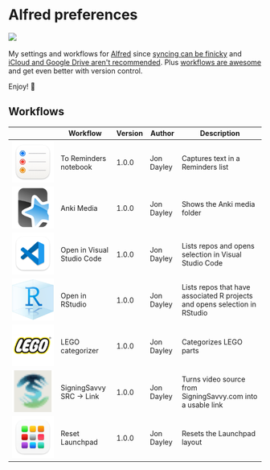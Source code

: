 # Alfred preferences

![](https://img.shields.io/github/v/release/cadnza/Alfred.alfredpreferences)

My settings and workflows for [Alfred](https://www.alfredapp.com/) since [syncing can be finicky](https://www.alfredapp.com/help/advanced/sync/#second-mac) and [iCloud and Google Drive aren't recommended](https://www.alfredapp.com/help/advanced/sync/#services). Plus [workflows are awesome](https://www.alfredapp.com/workflows/) and get even better with version control.

Enjoy! 🎩

## Workflows

| | Workflow | Version | Author | Description |
|-|-|-|-|-|
| <img src="readmeImages/7224C06E-06AB-412C-8F08-7E6A1F4A71FE.png"></img> | To Reminders notebook | 1.0.0 | Jon Dayley | Captures text in a Reminders list |
| <img src="readmeImages/3CE10C92-EE1C-4FF6-AE17-F452E1B13BBB.png"></img> | Anki Media | 1.0.0 | Jon Dayley | Shows the Anki media folder |
| <img src="readmeImages/BA059F0B-558B-4C48-A76D-B5B5646B0265.png"></img> | Open in Visual Studio Code | 1.0.0 | Jon Dayley | Lists repos and opens selection in Visual Studio Code |
| <img src="readmeImages/A7D7B006-E094-43DA-A68B-7A5ECEB2F8C3.png"></img> | Open in RStudio | 1.0.0 | Jon Dayley | Lists repos that have associated R projects and opens selection in RStudio |
| <img src="readmeImages/380CD229-32F2-43AF-A693-C069B075BD43.png"></img> | LEGO categorizer | 1.0.0 | Jon Dayley | Categorizes LEGO parts |
| <img src="readmeImages/3D5593EE-38D6-49C3-B95A-944E5C3F0307.png"></img> | SigningSavvy SRC → Link | 1.0.0 | Jon Dayley | Turns video source from SigningSavvy.com into a usable link |
| <img src="readmeImages/AD25A429-7F1D-40C5-A730-495E864F1699.png"></img> | Reset Launchpad | 1.0.0 | Jon Dayley | Resets the Launchpad layout |
